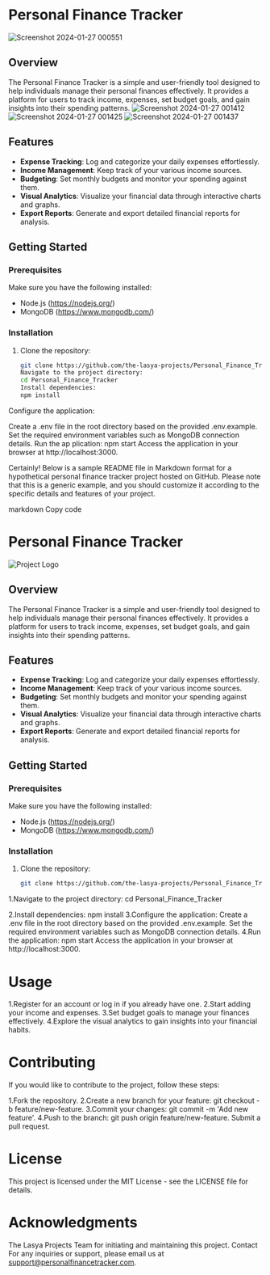 # Personal Finance Tracker

![Screenshot 2024-01-27 000551](https://github.com/the-lasya-projects/Personal_Finance_Tracker/assets/142709321/b163b0cb-66f5-488d-98f3-de025e8b4866)


## Overview

The Personal Finance Tracker is a simple and user-friendly tool designed to help individuals manage their personal finances effectively. It provides a platform for users to track income, expenses, set budget goals, and gain insights into their spending patterns.
![Screenshot 2024-01-27 001412](https://github.com/the-lasya-projects/Personal_Finance_Tracker/assets/142709321/639632e4-a41b-4a8c-948e-8ef167e5070c)
![Screenshot 2024-01-27 001425](https://github.com/the-lasya-projects/Personal_Finance_Tracker/assets/142709321/62050291-f5ac-4c96-b062-9026f67e371f)
![Screenshot 2024-01-27 001437](https://github.com/the-lasya-projects/Personal_Finance_Tracker/assets/142709321/19fef13b-63c3-491f-988d-eac77aa64706)


## Features

- **Expense Tracking**: Log and categorize your daily expenses effortlessly.
- **Income Management**: Keep track of your various income sources.
- **Budgeting**: Set monthly budgets and monitor your spending against them.
- **Visual Analytics**: Visualize your financial data through interactive charts and graphs.
- **Export Reports**: Generate and export detailed financial reports for analysis.

## Getting Started

### Prerequisites

Make sure you have the following installed:

- Node.js (https://nodejs.org/)
- MongoDB (https://www.mongodb.com/)

### Installation

1. Clone the repository:

   ```bash
   git clone https://github.com/the-lasya-projects/Personal_Finance_Tracker.git
   Navigate to the project directory:
   cd Personal_Finance_Tracker
   Install dependencies:
   npm install
Configure the application:

Create a .env file in the root directory based on the provided .env.example.
Set the required environment variables such as MongoDB connection details.
Run the ap
plication:
npm start
Access the application in your browser at http://localhost:3000.

Certainly! Below is a sample README file in Markdown format for a hypothetical personal finance tracker project hosted on GitHub. Please note that this is a generic example, and you should customize it according to the specific details and features of your project.

markdown
Copy code
# Personal Finance Tracker

![Project Logo](./images/logo.png)

## Overview

The Personal Finance Tracker is a simple and user-friendly tool designed to help individuals manage their personal finances effectively. It provides a platform for users to track income, expenses, set budget goals, and gain insights into their spending patterns.

## Features

- **Expense Tracking**: Log and categorize your daily expenses effortlessly.
- **Income Management**: Keep track of your various income sources.
- **Budgeting**: Set monthly budgets and monitor your spending against them.
- **Visual Analytics**: Visualize your financial data through interactive charts and graphs.
- **Export Reports**: Generate and export detailed financial reports for analysis.

## Getting Started

### Prerequisites

Make sure you have the following installed:

- Node.js (https://nodejs.org/)
- MongoDB (https://www.mongodb.com/)

### Installation

1. Clone the repository:

   ```bash
   git clone https://github.com/the-lasya-projects/Personal_Finance_Tracker.git
1.Navigate to the project directory:
cd Personal_Finance_Tracker

2.Install dependencies:
npm install
3.Configure the application:
Create a .env file in the root directory based on the provided .env.example.
Set the required environment variables such as MongoDB connection details.
4.Run the application:
npm start
Access the application in your browser at http://localhost:3000.

# Usage
1.Register for an account or log in if you already have one.
2.Start adding your income and expenses.
3.Set budget goals to manage your finances effectively.
4.Explore the visual analytics to gain insights into your financial habits.

# Contributing
If you would like to contribute to the project, follow these steps:

1.Fork the repository.
2.Create a new branch for your feature: git checkout -b feature/new-feature.
3.Commit your changes: git commit -m 'Add new feature'.
4.Push to the branch: git push origin feature/new-feature.
Submit a pull request.

# License
This project is licensed under the MIT License - see the LICENSE file for details.

# Acknowledgments
The Lasya Projects Team for initiating and maintaining this project.
Contact
For any inquiries or support, please email us at support@personalfinancetracker.com.
